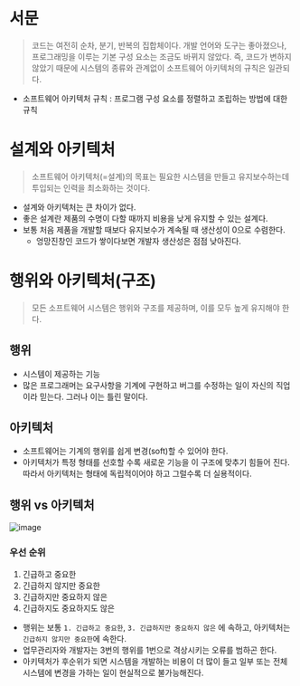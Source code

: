 # 서문
> 코드는 여전히 순차, 분기, 반복의 집합체이다. 개발 언어와 도구는 좋아졌으나, 프로그래밍을 이루는 기본 구성 요소는 조금도 바뀌지 않았다.
> 즉, 코드가 변하지 않았기 때문에 시스템의 종류와 관계없이 소프트웨어 아키텍처의 규칙은 일관되다.
- 소프트웨어 아키텍처 규칙 : 프로그램 구성 요소를 정렬하고 조립하는 방법에 대한 규칙

# 설계와 아키텍처
> 소프트웨어 아키텍처(=설계)의 목표는 필요한 시스템을 만들고 유지보수하는데 투입되는 인력을 최소화하는 것이다.
- 설계와 아키텍처는 큰 차이가 없다.
- 좋은 설계란 제품의 수명이 다할 때까지 비용을 낮게 유지할 수 있는 설계다.
- 보통 처음 제품을 개발할 때보다 유지보수가 계속될 때 생산성이 0으로 수렴한다.
  - 엉망진창인 코드가 쌓이다보면 개발자 생산성은 점점 낮아진다.

# 행위와 아키텍처(구조)
> 모든 소프트웨어 시스템은 행위와 구조를 제공하며, 이를 모두 높게 유지해야 한다.

## 행위
- 시스템이 제공하는 기능
- 많은 프로그래머는 요구사항을 기계에 구현하고 버그를 수정하는 일이 자신의 직업이라 믿는다. 그러나 이는 틀린 말이다.


## 아키텍처
- 소프트웨어는 기계의 행위를 쉽게 변경(soft)할 수 있어야 한다.
- 아키텍처가 특정 형태를 선호할 수록 새로운 기능을 이 구조에 맞추기 힘들어 진다. 따라서 아키텍처는 형태에 독립적이어야 하고 그럴수록 더 실용적이다.


## 행위 vs 아키텍처
![image](https://user-images.githubusercontent.com/75591617/171418411-9e565eab-ac24-44f2-949a-18912f0490bf.png)

### 우선 순위
1. 긴급하고 중요한
2. 긴급하지 않지만 중요한
3. 긴급하지만 중요하지 않은
4. 긴급하지도 중요하지도 않은

- 행위는 보통 `1. 긴급하고 중요한`, `3. 긴급하지만 중요하지 않은` 에 속하고, 아키텍처는 `긴급하지 않지만 중요한`에 속한다.
- 업무관리자와 개발자는 3번의 행위를 1번으로 격상시키는 오류를 범하곤 한다.
- 아키텍처가 후순위가 되면 시스템을 개발하는 비용이 더 많이 들고 일부 또는 전체 시스템에 변경을 가하는 일이 현실적으로 불가능해진다.
